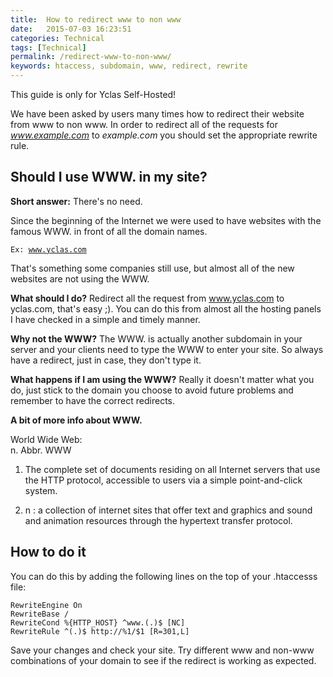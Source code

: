 ```yaml
---
title:  How to redirect www to non www
date:   2015-07-03 16:23:51
categories: Technical
tags: [Technical]
permalink: /redirect-www-to-non-www/
keywords: htaccess, subdomain, www, redirect, rewrite
---
```

<div class="alert alert-warning">
<strong><i class="glyphicon glyphicon-warning-sign"></i> </strong> This guide is only for Yclas Self-Hosted!
</div>

We have been asked by users many times how to redirect their website from www to non www. In order to redirect all of the requests for _www.example.com_ to _example.com_ you should set the appropriate rewrite rule.

## Should I use WWW. in my site?

**Short answer:** There's no need.

Since the beginning of the Internet we were used to have websites with the famous WWW. in front of all the domain names.

<code>Ex: www.yclas.com</code>

That's something some companies still use, but almost all of the new websites are not using the WWW.

**What should I do?** Redirect all the request from www.yclas.com to yclas.com, that's easy ;). You can do this from almost all the hosting panels I have checked in a simple and timely manner.

**Why not the WWW?** The WWW. is actually another subdomain in your server and your clients need to type the WWW to enter your site. So always have a redirect, just in case, they don't type it.

**What happens if I am using the WWW?** Really it doesn't matter what you do, just stick to the domain you choose to avoid future problems and remember to have the correct redirects.

**A bit of more info about WWW.**

World Wide Web:<br>
n. Abbr. WWW

1) The complete set of documents residing on all Internet servers that use the HTTP protocol, accessible to users via a simple point-and-click system.

2) n : a collection of internet sites that offer text and graphics and sound and animation resources through the hypertext transfer protocol.

## How to do it

You can do this by adding the following lines on the top of your .htaccesss file:

    RewriteEngine On
    RewriteBase /
    RewriteCond %{HTTP_HOST} ^www.(.)$ [NC]
    RewriteRule ^(.)$ http://%1/$1 [R=301,L]

Save your changes and check your site. Try different www and non-www combinations of your domain to see if the redirect is working as expected.
